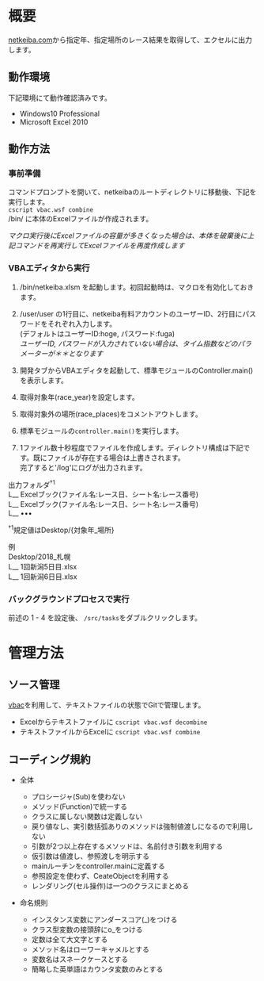 # 概要

[netkeiba.com](https://race.netkeiba.com)から指定年、指定場所のレース結果を取得して、エクセルに出力します。

## 動作環境
下記環境にて動作確認済みです。
- Windows10 Professional
- Microsoft Excel 2010

## 動作方法
### 事前準備
コマンドプロンプトを開いて、netkeibaのルートディレクトリに移動後、下記を実行します。  
 `cscript vbac.wsf combine`  
/bin/ に本体のExcelファイルが作成されます。
 
*マクロ実行後にExcelファイルの容量が多きくなった場合は、本体を破棄後に上記コマンドを再実行してExcelファイルを再度作成します*  

### VBAエディタから実行  
1. /bin/netkeiba.xlsm を起動します。初回起動時は、マクロを有効化しておきます。
1. /user/user の1行目に、netkeiba有料アカウントのユーザーID、2行目にパスワードをそれぞれ入力します。  
(デフォルトはユーザーID:hoge, パスワード:fuga)  
*ユーザーID, パスワードが入力されていない場合は、タイム指数などのパラメーターが＊＊となります*

1. 開発タブからVBAエディタを起動して、標準モジュールのController.main()を表示します。
1. 取得対象年(race_year)を設定します。
1. 取得対象外の場所(race_places)をコメントアウトします。
1. 標準モジュールの`controller.main()`を実行します。
1. 1ファイル数十秒程度でファイルを作成します。ディレクトリ構成は下記です。既にファイルが存在する場合は上書きされます。  
完了すると'/log'にログが出力されます。

出力フォルダ<sup>†1</sup>  
L__ Excelブック(ファイル名:レース日、シート名:レース番号)  
L__ Excelブック(ファイル名:レース日、シート名:レース番号)  
L__ ••• 
    
<sup>†1</sup>規定値はDesktop/{対象年_場所}  

例  
Desktop/2018_札幌  
L__ 1回新潟5日目.xlsx  
L__ 1回新潟6日目.xlsx  

### バックグラウンドプロセスで実行
前述の 1 - 4 を設定後、
`/src/tasks`をダブルクリックします。

# 管理方法
## ソース管理
[vbac](https://github.com/vbaidiot/Ariawase)を利用して、テキストファイルの状態でGitで管理します。
- Excelからテキストファイルに `cscript vbac.wsf decombine`
- テキストファイルからExcelに `cscript vbac.wsf combine`


## コーディング規約
- 全体
  - プロシージャ(Sub)を使わない
  - メソッド(Function)で統一する
  - クラスに属しない関数は定義しない
  - 戻り値なし、実引数括弧ありのメソッドは強制値渡しになるので利用しない
  - 引数が2つ以上存在するメソッドは、名前付き引数を利用する
  - 仮引数は値渡し、参照渡しを明示する
  - mainルーチンをcontroller.mainに定義する
  - 参照設定を使わず、CeateObjectを利用する
  - レンダリング(セル操作)は一つのクラスにまとめる
  
- 命名規則
  - インスタンス変数にアンダースコア(_)をつける
  - クラス型変数の接頭辞にo_をつける
  - 定数は全て大文字とする
  - メソッド名はローワーキャメルとする
  - 変数名はスネークケースとする
  - 簡略した英単語はカウンタ変数のみとする
